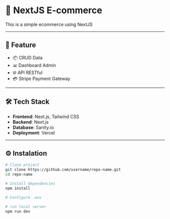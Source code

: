 # 📘 NextJS E-commerce

This is a simple ecommerce using NextJS

---

## 🚀 Feature

- 📦 CRUD Data
- 📊 Dashboard Admin
- 🌐 API RESTful
- 💳️ Stripe Payment Gateway

---

## 🛠️ Tech Stack

- **Frontend**: Next.js, Tailwind CSS
- **Backend**:  Next.js
- **Database**: Sanity.io
- **Deployment**: Vercel

---

## ⚙️ Instalation

```bash
# Clone project
git clone https://github.com/username/repo-name.git
cd repo-name

# Install dependencies
npm install

# Configure .env

# run local server
npm run dev
